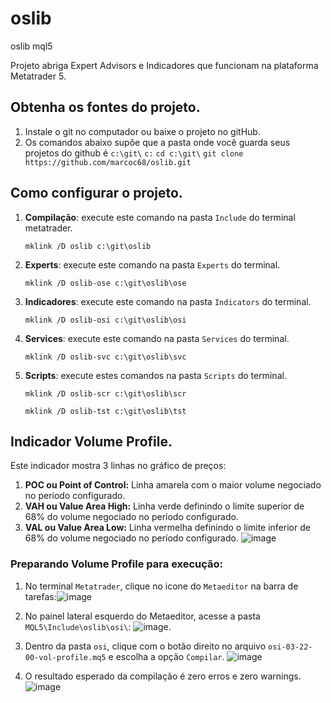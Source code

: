 # oslib
 oslib mql5
 
 Projeto abriga Expert Advisors e Indicadores que funcionam na plataforma Metatrader 5.


## Obtenha os fontes do projeto.
1. Instale o git no computador ou baixe o projeto no gitHub.
2. Os comandos abaixo supõe que a pasta onde você guarda seus projetos do github é `c:\git\`
`c:`
`cd c:\git\`
`git clone https://github.com/marcoc68/oslib.git`

## Como configurar o projeto.
1. **Compilação**: execute este comando na pasta `Include` do terminal metatrader.
   
    `mklink /D oslib c:\git\oslib`

2. **Experts**: execute este comando na pasta `Experts` do terminal.
   
   `mklink /D oslib-ose c:\git\oslib\ose`

3. **Indicadores**: execute este comando na pasta `Indicators` do terminal.
   
   `mklink /D oslib-osi c:\git\oslib\osi`

4. **Services**: execute este comando na pasta `Services` do terminal.
   
   `mklink /D oslib-svc c:\git\oslib\svc`

5. **Scripts**: execute estes comandos na pasta `Scripts` do terminal.
   
   `mklink /D oslib-scr c:\git\oslib\scr`
   
   `mklink /D oslib-tst c:\git\oslib\tst`

## Indicador Volume Profile.
Este indicador mostra 3 linhas no gráfico de preços:
1. **POC ou Point of Control:** Linha amarela com o maior volume negociado no periodo configurado. 
2. **VAH ou Value Area High:**  Linha verde definindo o limite superior de 68% do volume negociado no período configurado. 
3. **VAL ou Value Area Low:**   Linha vermelha definindo o limite inferior de 68% do volume negociado no período configurado. 
![image](https://user-images.githubusercontent.com/5843284/154157848-4298c217-b3a8-4717-9a7a-9e702c714f90.png)


### Preparando Volume Profile para execução:

1. No terminal `Metatrader`, clique no icone do `Metaeditor` na barra de tarefas:![image](https://user-images.githubusercontent.com/5843284/154847431-6bfd8cd1-0ca5-45a8-8305-17df764f3d9e.png)

2. No painel lateral esquerdo do Metaeditor, acesse a pasta `MQL5\Include\oslib\osi\`:
![image](https://user-images.githubusercontent.com/5843284/154162731-d53b6284-7f81-4e35-8db6-3945bc0b8008.png).
 
3. Dentro da pasta `osi`, clique com o botão direito no arquivo `osi-03-22-00-vol-profile.mq5` e escolha a opção `Compilar`.
![image](https://user-images.githubusercontent.com/5843284/154162012-84c92a95-2824-4c2e-aaf4-e70bfd063e71.png)

4. O resultado esperado da compilação é zero erros e zero warnings.
![image](https://user-images.githubusercontent.com/5843284/154847012-14ceba48-e802-4449-b85d-dc96400f0d03.png)

